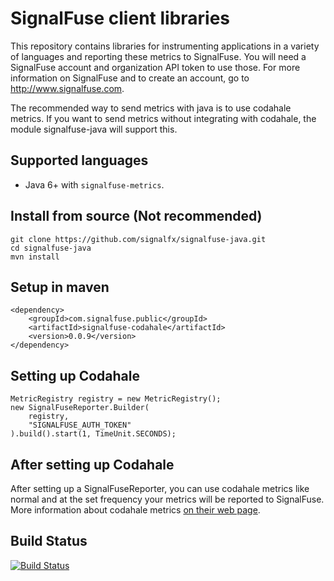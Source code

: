 SignalFuse client libraries
===========================

This repository contains libraries for instrumenting applications in a
variety of languages and reporting these metrics to SignalFuse. You will
need a SignalFuse account and organization API token to use those. For
more information on SignalFuse and to create an account, go to
http://www.signalfuse.com.

The recommended way to send metrics with java is to use codahale metrics.
If you want to send metrics without integrating with codahale, the module
signalfuse-java will support this.

Supported languages
-------------------

* Java 6+ with `signalfuse-metrics`.

Install from source (Not recommended)
-------------------------------------

    git clone https://github.com/signalfx/signalfuse-java.git
    cd signalfuse-java
    mvn install


Setup in maven
--------------

    <dependency>
        <groupId>com.signalfuse.public</groupId>
        <artifactId>signalfuse-codahale</artifactId>
        <version>0.0.9</version>
    </dependency>


Setting up Codahale
------------------

    MetricRegistry registry = new MetricRegistry();
    new SignalFuseReporter.Builder(
        registry,
        "SIGNALFUSE_AUTH_TOKEN"
    ).build().start(1, TimeUnit.SECONDS);

After setting up Codahale
-------------------------

After setting up a SignalFuseReporter, you can use codahale metrics like normal
and at the set frequency your metrics will be reported to SignalFuse.  More
information about codahale metrics [on their web page](http://metrics.codahale.com/).

Build Status
------------

[![Build Status](https://travis-ci.org/signalfx/signalfuse-java.svg?branch=master)](https://travis-ci.org/signalfx/signalfuse-java)
